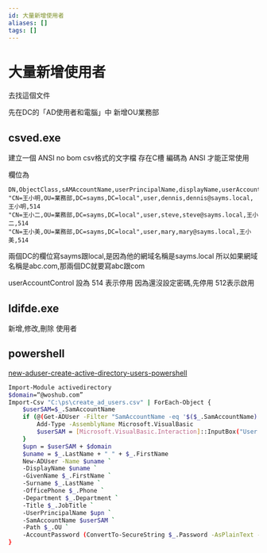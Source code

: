 ```yaml
---
id: 大量新增使用者
aliases: []
tags: []
---
```


# 大量新增使用者

去找這個文件

先在DC的「AD使用者和電腦」中 新增OU業務部

## csved.exe

建立一個 ANSI no bom csv格式的文字檔
存在C槽
編碼為 ANSI 才能正常使用

欄位為

```csv
DN,ObjectClass,sAMAccountName,userPrincipalName,displayName,userAccountControl
"CN=王小明,OU=業務部,DC=sayms,DC=local",user,dennis,dennis@sayms.local,王小明,514
"CN=王小二,OU=業務部,DC=sayms,DC=local",user,steve,steve@sayms.local,王小二,514
"CN=王小美,OU=業務部,DC=sayms,DC=local",user,mary,mary@sayms.local,王小美,514
```

兩個DC的欄位寫sayms跟local,是因為他的網域名稱是sayms.local
所以如果網域名稱是abc.com,那兩個DC就要寫abc跟com

userAccountControl 設為 514 表示停用
因為還沒設定密碼,先停用
512表示啟用

## ldifde.exe

新增,修改,刪除 使用者

## powershell

[new-aduser-create-active-directory-users-powershell](https://woshub.com/new-aduser-create-active-directory-users-powershell/)

```sh
Import-Module activedirectory
$domain=“@woshub.com”
Import-Csv "C:\ps\create_ad_users.csv" | ForEach-Object {
    $userSAM=$_.SamAccountName
    if (@(Get-ADUser -Filter "SamAccountName -eq '$($_.SamAccountName)'").Count -ne 0) {
        Add-Type -AssemblyName Microsoft.VisualBasic
        $userSAM = [Microsoft.VisualBasic.Interaction]::InputBox("User $_.SamAccountName exists", 'Specify a new user SamAccountName', $_.SamAccountName)
    }
    $upn = $userSAM + $domain
    $uname = $_.LastName + " " + $_.FirstName
    New-ADUser -Name $uname `
    -DisplayName $uname `
    -GivenName $_.FirstName `
    -Surname $_.LastName `
    -OfficePhone $_.Phone `
    -Department $_.Department `
    -Title $_.JobTitle `
    -UserPrincipalName $upn `
    -SamAccountName $userSAM `
    -Path $_.OU `
    -AccountPassword (ConvertTo-SecureString $_.Password -AsPlainText -force) -Enabled $true
}
```
